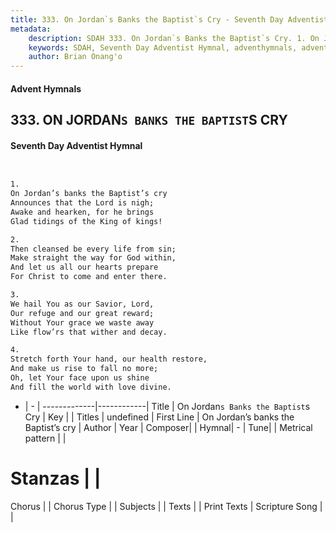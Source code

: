 ```yaml
---
title: 333. On Jordan`s Banks the Baptist`s Cry - Seventh Day Adventist Hymnal
metadata:
    description: SDAH 333. On Jordan`s Banks the Baptist`s Cry. 1. On Jordan’s banks the Baptist’s cry Announces that the Lord is nigh; Awake and hearken, for he brings Glad tidings of the King of kings!
    keywords: SDAH, Seventh Day Adventist Hymnal, adventhymnals, advent hymnals, On Jordan`s Banks the Baptist`s Cry, On Jordan’s banks the Baptist’s cry 
    author: Brian Onang'o
---
```


#### Advent Hymnals
## 333. ON JORDAN`S BANKS THE BAPTIST`S CRY
#### Seventh Day Adventist Hymnal

```txt


1.
On Jordan’s banks the Baptist’s cry
Announces that the Lord is nigh;
Awake and hearken, for he brings
Glad tidings of the King of kings!

2.
Then cleansed be every life from sin;
Make straight the way for God within,
And let us all our hearts prepare
For Christ to come and enter there.

3.
We hail You as our Savior, Lord,
Our refuge and our great reward;
Without Your grace we waste away
Like flow’rs that wither and decay.

4.
Stretch forth Your hand, our health restore,
And make us rise to fall no more;
Oh, let Your face upon us shine
And fill the world with love divine.


```

- |   -  |
-------------|------------|
Title | On Jordan`s Banks the Baptist`s Cry |
Key |  |
Titles | undefined |
First Line | On Jordan’s banks the Baptist’s cry |
Author | 
Year | 
Composer|  |
Hymnal|  - |
Tune|  |
Metrical pattern | |
# Stanzas |  |
Chorus |  |
Chorus Type |  |
Subjects |  |
Texts |  |
Print Texts | 
Scripture Song |  |
  
